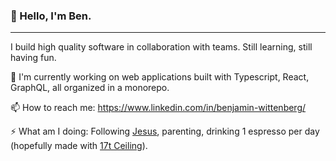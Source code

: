 <!--
**bwittenberg/bwittenberg** is a ✨ _special_ ✨ repository because its `README.md` (this file) appears on your GitHub profile.

Here are some ideas to get you started:

- 🔭 I’m currently working on ...
- 🌱 I’m currently learning ...
- 👯 I’m looking to collaborate on ...
- 🤔 I’m looking for help with ...
- 💬 Ask me about ...
- 📫 How to reach me: ...
- 😄 Pronouns: ...
- ⚡ Fun fact: ...
-->

### 👋 Hello, I'm Ben.

---

I build high quality software in collaboration with teams. Still learning, still having fun.

🔭 I'm currently working on web applications built with Typescript, React, GraphQL, all organized in a monorepo.

📫 How to reach me: https://www.linkedin.com/in/benjamin-wittenberg/

⚡ What am I doing: Following [Jesus](https://www.blueletterbible.org/nlt/jhn/1/18/s_998018), parenting, drinking 1 espresso per day (hopefully made with [17t Ceiling](https://bluebottlecoffee.com/us/eng/product/17ft-ceiling)).
